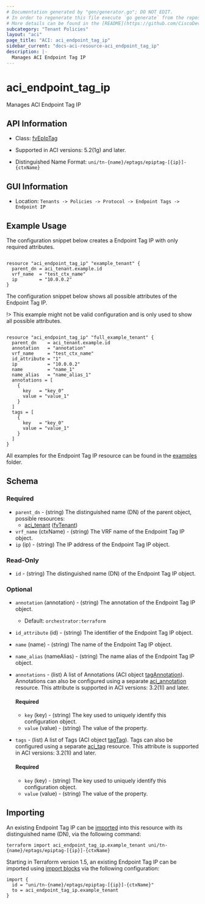 ```yaml
---
# Documentation generated by "gen/generator.go"; DO NOT EDIT.
# In order to regenerate this file execute `go generate` from the repository root.
# More details can be found in the [README](https://github.com/CiscoDevNet/terraform-provider-aci/blob/master/README.md).
subcategory: "Tenant Policies"
layout: "aci"
page_title: "ACI: aci_endpoint_tag_ip"
sidebar_current: "docs-aci-resource-aci_endpoint_tag_ip"
description: |-
  Manages ACI Endpoint Tag IP
---
```


# aci_endpoint_tag_ip #

Manages ACI Endpoint Tag IP



## API Information ##

* Class: [fvEpIpTag](https://pubhub.devnetcloud.com/media/model-doc-latest/docs/app/index.html#/objects/fvEpIpTag/overview)

* Supported in ACI versions: 5.2(1g) and later.

* Distinguished Name Format: `uni/tn-{name}/eptags/epiptag-[{ip}]-{ctxName}`

## GUI Information ##

* Location: `Tenants -> Policies -> Protocol -> Endpoint Tags -> Endpoint IP`

## Example Usage ##

The configuration snippet below creates a Endpoint Tag IP with only required attributes.

```hcl

resource "aci_endpoint_tag_ip" "example_tenant" {
  parent_dn = aci_tenant.example.id
  vrf_name  = "test_ctx_name"
  ip        = "10.0.0.2"
}

```
The configuration snippet below shows all possible attributes of the Endpoint Tag IP.

!> This example might not be valid configuration and is only used to show all possible attributes.

```hcl

resource "aci_endpoint_tag_ip" "full_example_tenant" {
  parent_dn    = aci_tenant.example.id
  annotation   = "annotation"
  vrf_name     = "test_ctx_name"
  id_attribute = "1"
  ip           = "10.0.0.2"
  name         = "name_1"
  name_alias   = "name_alias_1"
  annotations = [
    {
      key   = "key_0"
      value = "value_1"
    }
  ]
  tags = [
    {
      key   = "key_0"
      value = "value_1"
    }
  ]
}

```

All examples for the Endpoint Tag IP resource can be found in the [examples](https://github.com/CiscoDevNet/terraform-provider-aci/tree/master/examples/resources/aci_endpoint_tag_ip) folder.

## Schema ##

### Required ###

* `parent_dn` - (string) The distinguished name (DN) of the parent object, possible resources:
  - [aci_tenant](https://registry.terraform.io/providers/CiscoDevNet/aci/latest/docs/resources/tenant) ([fvTenant](https://pubhub.devnetcloud.com/media/model-doc-latest/docs/app/index.html#/objects/fvTenant/overview))
* `vrf_name` (ctxName) - (string) The VRF name of the Endpoint Tag IP object.
* `ip` (ip) - (string) The IP address of the Endpoint Tag IP object.

### Read-Only ###

* `id` - (string) The distinguished name (DN) of the Endpoint Tag IP object.

### Optional ###

* `annotation` (annotation) - (string) The annotation of the Endpoint Tag IP object.
  - Default: `orchestrator:terraform`
* `id_attribute` (id) - (string) The identifier of the Endpoint Tag IP object.
* `name` (name) - (string) The name of the Endpoint Tag IP object.
* `name_alias` (nameAlias) - (string) The name alias of the Endpoint Tag IP object.

* `annotations` - (list) A list of Annotations (ACI object [tagAnnotation](https://pubhub.devnetcloud.com/media/model-doc-latest/docs/app/index.html#/objects/tagAnnotation/overview)). Annotations can also be configured using a separate [aci_annotation](https://registry.terraform.io/providers/CiscoDevNet/aci/latest/docs/resources/annotation) resource. This attribute is supported in ACI versions: 3.2(1l) and later.
  
  #### Required ####
  
  * `key` (key) - (string) The key used to uniquely identify this configuration object.
  * `value` (value) - (string) The value of the property.

* `tags` - (list) A list of Tags (ACI object [tagTag](https://pubhub.devnetcloud.com/media/model-doc-latest/docs/app/index.html#/objects/tagTag/overview)). Tags can also be configured using a separate [aci_tag](https://registry.terraform.io/providers/CiscoDevNet/aci/latest/docs/resources/tag) resource. This attribute is supported in ACI versions: 3.2(1l) and later.
  
  #### Required ####
  
  * `key` (key) - (string) The key used to uniquely identify this configuration object.
  * `value` (value) - (string) The value of the property.

## Importing

An existing Endpoint Tag IP can be [imported](https://www.terraform.io/docs/import/index.html) into this resource with its distinguished name (DN), via the following command:

```
terraform import aci_endpoint_tag_ip.example_tenant uni/tn-{name}/eptags/epiptag-[{ip}]-{ctxName}
```

Starting in Terraform version 1.5, an existing Endpoint Tag IP can be imported
using [import blocks](https://developer.hashicorp.com/terraform/language/import) via the following configuration:

```
import {
  id = "uni/tn-{name}/eptags/epiptag-[{ip}]-{ctxName}"
  to = aci_endpoint_tag_ip.example_tenant
}
```
